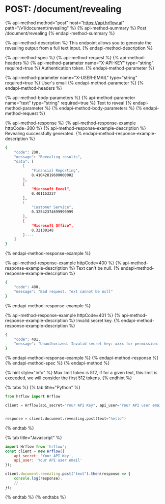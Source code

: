 # POST: /document/revealing

{% api-method method="post" host="https://api.hrflow.ai" path="/v1/document/revealing" %}
{% api-method-summary %}
Post /document/revealing
{% endapi-method-summary %}

{% api-method-description %}
This endpoint allows you to generate the revealing output from a full text input.
{% endapi-method-description %}

{% api-method-spec %}
{% api-method-request %}
{% api-method-headers %}
{% api-method-parameter name="X-API-KEY" type="string" required=true %}
Authentication token.
{% endapi-method-parameter %}

{% api-method-parameter name="X-USER-EMAIL" type="string" required=true %}
User's email
{% endapi-method-parameter %}
{% endapi-method-headers %}

{% api-method-body-parameters %}
{% api-method-parameter name="text" type="string" required=true %}
Text to reveal
{% endapi-method-parameter %}
{% endapi-method-body-parameters %}
{% endapi-method-request %}

{% api-method-response %}
{% api-method-response-example httpCode=200 %}
{% api-method-response-example-description %}
Revealing successfully generated.
{% endapi-method-response-example-description %}

```bash
{
    "code": 200,
    "message": "Revealing results",
    "data": [
        [
            "Financial Reporting",
            0.41042819600000002
        ],
        [
            "Microsoft Excel",
            0.401153237
        ],
        [
            "Customer Service",
            0.32542374699999999
        ],
        [
            "Microsoft Office",
            0.32138148
        ]....
    ]
}
```
{% endapi-method-response-example %}

{% api-method-response-example httpCode=400 %}
{% api-method-response-example-description %}
Text can't be null.
{% endapi-method-response-example-description %}

```bash
{
    "code": 400,
    "message": "Bad request. Text cannot be null"
}
```
{% endapi-method-response-example %}

{% api-method-response-example httpCode=401 %}
{% api-method-response-example-description %}
Invalid secret key.
{% endapi-method-response-example-description %}

```bash
{
    "code": 401,
    "message": "Unauthorized. Invalid secret key: xxxx for permission: write"
}
```
{% endapi-method-response-example %}
{% endapi-method-response %}
{% endapi-method-spec %}
{% endapi-method %}

{% hint style="info" %}
Max limit token is 512, if for a given text, this limit is exceeded, we will consider the first 512 tokens.
{% endhint %}

{% tabs %}
{% tab title="Python" %}
```python
from hrflow import Hrflow

client = Hrflow(api_secret="Your API Key", api_user="Your API user email")


response = client.document.revealing.post(text="hello")
```
{% endtab %}

{% tab title="Javascript" %}
```javascript
import Hrflow from 'hrflow';
const client = new Hrflow({ 
    api_secret: 'Your API Key',
    api_user: 'Your API user email'
});

client.document.revealing.post("text").then(response => {
    console.log(response);
    // ...
});

```
{% endtab %}
{% endtabs %}



